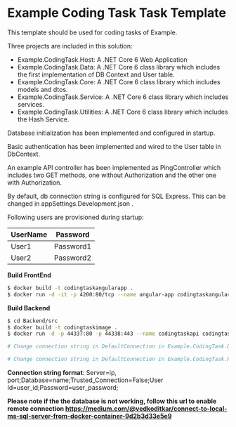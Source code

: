 # Example Coding Task Task Template

This template should be used for coding tasks of Example.

Three projects are included in this solution:
- Example.CodingTask.Host: A .NET Core 6 Web Application
- Example.CodingTask.Data: A .NET Core 6 class library which includes the first implementation of DB Context and User table.
- Example.CodingTask.Core: A .NET Core 6 class library which includes models and dtos.
- Example.CodingTask.Service: A .NET Core 6 class library which includes services.
- Example.CodingTask.Utilities: A .NET Core 6 class library which includes the Hash Service.

Database initialization has been implemented and configured in startup.

Basic authentication has been implemented and wired to the User table in DbContext.

An example API controller has been implemented as PingController which includes two GET methods, one without Authorization and the other one with Authorization.

By default, db connection string is configured for SQL Express. This can be changed in appSettings.Development.json .

Following users are provisioned during startup:

|UserName|Password|
|-|-|
|User1|Password1|
|User2|Password2|


**Build FrontEnd**
```bash
$ docker build -t codingtaskangularapp .
$ docker run -d -it -p 4200:80/tcp --name angular-app codingtaskangularapp
```
**Build Backend**
```bash
$ cd Backend/src
$ docker build -t codingtaskimage .
$ docker run -d -p 44337:80 -p 44338:443 --name codingtaskapi codingtaskimage

# Change connection string in DefaultConnection in Example.CodingTask.Data/appsettings

# Change connection string in DefaultConnection in Example.CodingTask.Host/appsettings.Development
```

**Connection string format**:
Server=ip, port;Database=name;Trusted_Connection=False;User Id=user_id;Password=user_password;

**Please note if the the database is not working, follow this url to enable remote connection https://medium.com/@vedkoditkar/connect-to-local-ms-sql-server-from-docker-container-9d2b3d33e5e9**